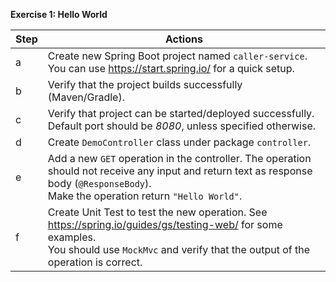 **Exercise 1: Hello World**

| Step | Actions                                                                                                                                                                                              |
|------|------------------------------------------------------------------------------------------------------------------------------------------------------------------------------------------------------|
| a    | Create new Spring Boot project named `caller-service`. You can use https://start.spring.io/ for a quick setup.                                                                                       |
| b    | Verify that the project builds successfully (Maven/Gradle).                                                                                                                                          |
| c    | Verify that project can be started/deployed successfully. Default port should be _8080_, unless specified otherwise.                                                                                 |
| d    | Create `DemoController` class under package `controller`.                                                                                                                                            |
| e    | Add a new `GET` operation in the controller. The operation should not receive any input and return text as response body (`@ResponseBody`).   <br/>Make the operation return `"Hello World"`.        |
| f    | Create Unit Test to test the new operation. See https://spring.io/guides/gs/testing-web/ for some examples.   <br/> You should use `MockMvc` and verify that the output of the operation is correct. |
